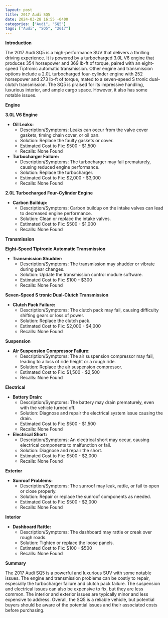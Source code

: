 ```yaml
---
layout: post
title: 2017 Audi SQ5
date: 2024-03-28 16:55 -0400
categories: ["Audi", "SQ5"]
tags: ["Audi", "SQ5", "2017"]
---
```

**Introduction**

The 2017 Audi SQ5 is a high-performance SUV that delivers a thrilling driving experience. It is powered by a turbocharged 3.0L V6 engine that produces 354 horsepower and 369 lb-ft of torque, paired with an eight-speed Tiptronic automatic transmission. Other engine and transmission options include a 2.0L turbocharged four-cylinder engine with 252 horsepower and 273 lb-ft of torque, mated to a seven-speed S tronic dual-clutch transmission. The SQ5 is praised for its impressive handling, luxurious interior, and ample cargo space. However, it also has some notable issues.

**Engine**

**3.0L V6 Engine**

* **Oil Leaks:**
    * Description/Symptoms: Leaks can occur from the valve cover gaskets, timing chain cover, or oil pan.
    * Solution: Replace the faulty gaskets or cover.
    * Estimated Cost to Fix: $500 - $1,500
    * Recalls: None Found
* **Turbocharger Failure:**
    * Description/Symptoms: The turbocharger may fail prematurely, causing reduced engine performance.
    * Solution: Replace the turbocharger.
    * Estimated Cost to Fix: $2,000 - $3,000
    * Recalls: None Found

**2.0L Turbocharged Four-Cylinder Engine**

* **Carbon Buildup:**
    * Description/Symptoms: Carbon buildup on the intake valves can lead to decreased engine performance.
    * Solution: Clean or replace the intake valves.
    * Estimated Cost to Fix: $500 - $1,000
    * Recalls: None Found

**Transmission**

**Eight-Speed Tiptronic Automatic Transmission**

* **Transmission Shudder:**
    * Description/Symptoms: The transmission may shudder or vibrate during gear changes.
    * Solution: Update the transmission control module software.
    * Estimated Cost to Fix: $100 - $300
    * Recalls: None Found

**Seven-Speed S tronic Dual-Clutch Transmission**

* **Clutch Pack Failure:**
    * Description/Symptoms: The clutch pack may fail, causing difficulty shifting gears or loss of power.
    * Solution: Replace the clutch pack.
    * Estimated Cost to Fix: $2,000 - $4,000
    * Recalls: None Found

**Suspension**

* **Air Suspension Compressor Failure:**
    * Description/Symptoms: The air suspension compressor may fail, leading to a loss of ride height or a rough ride.
    * Solution: Replace the air suspension compressor.
    * Estimated Cost to Fix: $1,500 - $2,500
    * Recalls: None Found

**Electrical**

* **Battery Drain:**
    * Description/Symptoms: The battery may drain prematurely, even with the vehicle turned off.
    * Solution: Diagnose and repair the electrical system issue causing the drain.
    * Estimated Cost to Fix: $500 - $1,500
    * Recalls: None Found
* **Electrical Short:**
    * Description/Symptoms: An electrical short may occur, causing electrical components to malfunction or fail.
    * Solution: Diagnose and repair the short.
    * Estimated Cost to Fix: $500 - $2,000
    * Recalls: None Found

**Exterior**

* **Sunroof Problems:**
    * Description/Symptoms: The sunroof may leak, rattle, or fail to open or close properly.
    * Solution: Repair or replace the sunroof components as needed.
    * Estimated Cost to Fix: $500 - $2,000
    * Recalls: None Found

**Interior**

* **Dashboard Rattle:**
    * Description/Symptoms: The dashboard may rattle or creak over rough roads.
    * Solution: Tighten or replace the loose panels.
    * Estimated Cost to Fix: $100 - $500
    * Recalls: None Found

**Summary**

The 2017 Audi SQ5 is a powerful and luxurious SUV with some notable issues. The engine and transmission problems can be costly to repair, especially the turbocharger failure and clutch pack failure. The suspension and electrical issues can also be expensive to fix, but they are less common. The interior and exterior issues are typically minor and less expensive to address. Overall, the SQ5 is a reliable vehicle, but potential buyers should be aware of the potential issues and their associated costs before purchasing.
